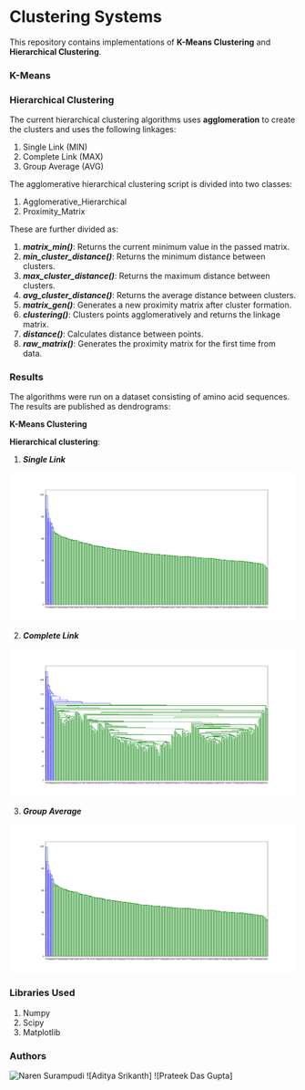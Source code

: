 # Clustering Systems

This repository contains implementations of **K-Means Clustering** and
**Hierarchical Clustering**.

### K-Means

### Hierarchical Clustering

The current hierarchical clustering algorithms uses **agglomeration** to create the
clusters and uses the following linkages:
1. Single Link (MIN)
2. Complete Link (MAX)
3. Group Average (AVG)

The agglomerative hierarchical clustering script is divided into two classes:
1. Agglomerative_Hierarchical
2. Proximity_Matrix

These are further divided as:
1. ***matrix_min()***: Returns the current minimum value in the passed matrix.
2. ***min_cluster_distance()***: Returns the minimum distance between clusters.
3. ***max_cluster_distance()***: Returns the maximum distance between clusters.
4. ***avg_cluster_distance()***: Returns the average distance between clusters.
5. ***matrix_gen()***: Generates a new proximity matrix after cluster formation.
6. ***clustering()***: Clusters points agglomeratively and returns the linkage matrix.
7. ***distance()***: Calculates distance between points.
8. ***raw_matrix()***: Generates the proximity matrix for the first time from data.

### Results

The algorithms were run on a dataset consisting of amino acid sequences. The results are
published as dendrograms:

**K-Means Clustering**


**Hierarchical clustering**:

1. ***Single Link***

![Single Link](https://github.com/aditya-srikanth/Clustering-Systems/blob/master/Hierarchical%20Clustering/agglomerative-single-link-dendrogram.png)

2. ***Complete Link***

![Complete Link](https://github.com/nsurampu/Clustering-Systems/blob/master/Hierarchical%20Clustering/Agglomerative/agglomerative-complete-link-dendrogram.png)

3. ***Group Average***

![Group Average](https://github.com/nsurampu/Clustering-Systems/blob/master/Hierarchical%20Clustering/Agglomerative/agglomerative-single-link-dendrogram.png)

### Libraries Used
1. Numpy
2. Scipy
3. Matplotlib

### Authors

![Naren Surampudi](https://github.com/nsurampu/)
![Aditya Srikanth]
![Prateek Das Gupta]
